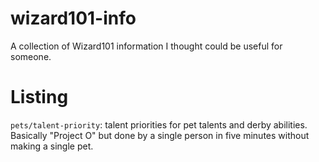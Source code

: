 # wizard101-info
A collection of Wizard101 information I thought could be useful for someone.

# Listing
`pets/talent-priority`: talent priorities for pet talents and derby abilities. Basically "Project O" but done by a single person in five minutes without making a single pet.
